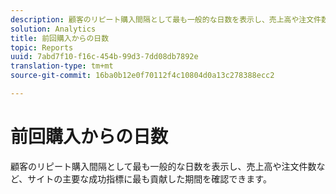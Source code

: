```yaml
---
description: 顧客のリピート購入間隔として最も一般的な日数を表示し、売上高や注文件数など、サイトの主要な成功指標に最も貢献した期間を確認できます。
solution: Analytics
title: 前回購入からの日数
topic: Reports
uuid: 7abd7f10-f16c-454b-99d3-7dd08db7892e
translation-type: tm+mt
source-git-commit: 16ba0b12e0f70112f4c10804d0a13c278388ecc2

---
```



# 前回購入からの日数

顧客のリピート購入間隔として最も一般的な日数を表示し、売上高や注文件数など、サイトの主要な成功指標に最も貢献した期間を確認できます。

